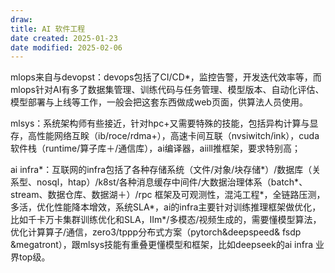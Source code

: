 ```yaml
---
draw:
title: AI 软件工程
date created: 2025-01-23
date modified: 2025-02-06
---
```


mlops来自与devopst：devops包括了CI/CD*，监控告警，开发迭代效率等，而mlops针对AI有多了数据集管理、训练代码与任务管理、模型版本、自动化评估、模型部署与上线等工作，一般会把这套东西做成web页面，供算法人员使用。

mlsys：系统架构师有些接近，针对hpc+又需要特殊的技能，包括异构计算与显存，高性能网络互眹（ib/roce/rdma+），高速卡间互联（nvsiwitch/ink），cuda 软件栈（runtime/算子库＋/通信库），ai编译器，aiill推框架，要求特别高；

ai infra*：互联网的infra包括了各种存储系统（文件/对象/块存储*）/数据库（关系型、nosql，htap）/k8st/各种消息缓存中间件/大数据治理体系（batch*、stream、数据仓库、数据湖＋）/rpc 框架及可观测性，混沌工程*，全链路压测，多活，优化性能降本增效，系统SLA*，ai的infra主要针对训练推理框架做优化，比如千卡万卡集群训练优化和SLA，IIm*/多模态/视频生成的，需要懂模型算法，优化计算算子/通信，zero3/tppp分布式方案（pytorch&deepspeed& fsdp &megatront），跟mlsys技能有重叠更懂模型和框架，比如deepseek的ai infra 业界top级。
